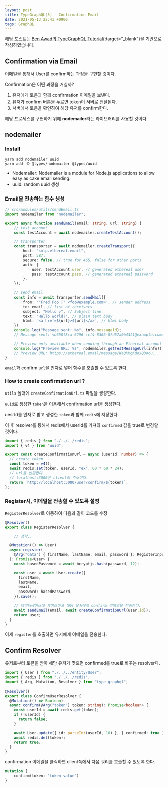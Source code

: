 ```yaml
---
layout: post
title: TypeGraphQL[5] - Confirmation Email 
date: 2021-05-13 22:41 +0900
tags: GraphQL
---
```


해당 포스트는 [Ben Awad의 TypeGraphQL Tutorial](https://www.youtube.com/playlist?list=PLN3n1USn4xlma1bBu3Tloe4NyYn9Ko8Gs){:target="_blank"}을 기반으로 작성하였습니다.

## Confirmation via Email

이메일을 통해서 User를 confirm하는 과정을 구현할 것이다.

Confirmation은 어떤 과정을 거칠까?

1. 유저에게 토큰과 함께 confirmation 이메일을 보낸다.
2. 유저가 confirm 버튼을 누르면 token이 서버로 전달된다.
3. 서버에서 토큰을 확인하여 해당 유저를 confirm한다.

해당 프로세스를 구현하기 위해 **nodemailer**라는 라이브러리를 사용할 것이다.

## nodemailer

### Install

```shell
yarn add nodemailer uuid
yarn add -D @types/nodemailer @types/uuid
```

- Nodemailer: Nodemailer is a module for Node.js applications to allow easy as cake email sending.
- uuid: random uuid 생성

### Email을 전송하는 함수 생성

```ts
// src/modules/utils/sendEmail.ts
import nodemailer from "nodemailer";

export async function sendEmail(email: string, url: string) {
    // test account
    const testAccount = await nodemailer.createTestAccount();

    // transporter
    const transporter = await nodemailer.createTransport({
        host: "smtp.ethereal.email",
        port: 587,
        secure: false, // true for 465, false for other ports
        auth: {
            user: testAccount.user, // generated ethereal user
            pass: testAccount.pass, // generated ethereal password
        },
    });

    // send email
    const info = await transporter.sendMail({
        from: '"Fred Foo 👻" <foo@example.com>', // sender address
        to: email, // list of receivers
        subject: "Hello ✔", // Subject line
        text: "Hello world?", // plain text body
        html: `<a href=${url}>${url}</a>`, // html body        
    })
    console.log("Message sent: %s", info.messageId);
    // Message sent: <b658f8ca-6296-ccf4-8306-87d57a0b4321@example.com>

    // Preview only available when sending through an Ethereal account
    console.log("Preview URL: %s", nodemailer.getTestMessageUrl(info));
    // Preview URL: https://ethereal.email/message/WaQKMgKddxQDoou...    
}

```

`email`과 confirm `url`을 인자로 넣어 함수를 호출할 수 있도록 한다.

### How to create confirmation url ?

`utils` 폴더에 `createConfirmationUrl.ts` 파일을 생성한다.

`uuid`로 생성한 `token`을 이용해서 confirmation url을 생성한다.

uesrId를 인자로 받고 생성한 `token`과 함께 `redis`에 저장한다.

이 후 resolver를 통해서 redis에서 userId를 가져와 `confirmed` 값을 true로 변경할 것이다.

```ts
import { redis } from "./../../redis";
import { v4 } from "uuid";

export const createConfirmationUrl = async (userId: number) => {
  // create token
  const token = v4();
  await redis.set(token, userId, "ex", 60 * 60 * 24);
  // url을 반환한다.
  // localhost:3000은 client의 주소이다.
  return `http://localhost:3000/user/confirm/${token}`;
};
```

### Register시, 이메일을 전송할 수 있도록 설정

`RegisterResolver`로 이동하여 다음과 같이 코드를 수정

```ts
@Resolver()
export class RegisterResolver {

    // 생략..

  @Mutation(() => User)
  async register(
    @Arg("data") { firstName, lastName, email, password }: RegisterInput
  ): Promise<User> {
    const hasedPassword = await bcryptjs.hash(password, 12);

    const user = await User.create({
      firstName,
      lastName,
      email,
      password: hasedPassword,
    }).save();

    // 데이터베이스에 세이브하고 해당 유저에게 confirm 이메일을 전송한다.
    await sendEmail(email, await createConfirmationUrl(user.id));
    return user;
  }
}
```

이제 `register`를 호출하면 유저에게 이메일을 전송한다.

## Confirm Resolver

유저로부터 토큰을 받아 해당 유저가 맞으면 confirmed를 true로 바꾸는 resolver다.

```ts
import { User } from "./../../entity/User";
import { redis } from "./../../redis";
import { Arg, Mutation, Resolver } from "type-graphql";

@Resolver()
export class ConfirmUserResolver {
  @Mutation(() => Boolean)
  async confirm(@Arg("token") token: string): Promise<boolean> {
    const userId = await redis.get(token);
    if (!userId) {
      return false;
    }

    await User.update({ id: parseInt(userId, 10) }, { confirmed: true });
    await redis.del(token);
    return true;
  }
}
```

confirmation 이메일을 클릭하면 client쪽에서 다음 쿼리를 호출할 수 있도록 한다.

```graphql
mutation {
    confirm(token: "token value")
}

```
